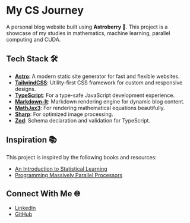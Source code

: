 # My CS Journey

A personal blog website built using **Astroberry 🍓**. This project is a showcase of my studies in mathematics, machine learning, parallel computing and CUDA.


## Tech Stack 🛠️

- **[Astro](https://astro.build/)**: A modern static site generator for fast and flexible websites.
- **[TailwindCSS](https://tailwindcss.com/)**: Utility-first CSS framework for custom and responsive designs.
- **[TypeScript](https://www.typescriptlang.org/)**: For a type-safe JavaScript development experience.
- **[Markdown-It](https://github.com/markdown-it/markdown-it)**: Markdown rendering engine for dynamic blog content.
- **[MathJax3](https://www.mathjax.org/)**: For rendering mathematical equations beautifully.
- **[Sharp](https://sharp.pixelplumbing.com/)**: For optimized image processing.
- **[Zod](https://github.com/colinhacks/zod)**: Schema declaration and validation for TypeScript.

## Inspiration 📚

This project is inspired by the following books and resources:
- [An Introduction to Statistical Learning](https://www.statlearning.com/)
- [Programming Massively Parallel Processors](https://www.elsevier.com/books/programming-massively-parallel-processors/kirk/978-0-12-415992-1)

## Connect With Me 🌐

- [LinkedIn](https://linkedin.com/in/your-profile)
- [GitHub](https://github.com/your-username)
